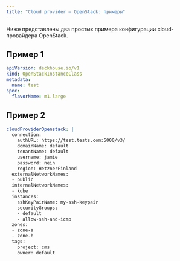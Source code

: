 ```yaml
---
title: "Cloud provider — OpenStack: примеры"
---
```


Ниже представлены два простых примера конфигурации cloud-провайдера OpenStack.

## Пример 1

```yaml
apiVersion: deckhouse.io/v1
kind: OpenStackInstanceClass
metadata:
  name: test
spec:
  flavorName: m1.large
```

## Пример 2

```yaml
cloudProviderOpenstack: |
  connection:
    authURL: https://test.tests.com:5000/v3/
    domainName: default
    tenantName: default
    username: jamie
    password: nein
    region: HetznerFinland
  externalNetworkNames:
  - public
  internalNetworkNames:
  - kube
  instances:
    sshKeyPairName: my-ssh-keypair
    securityGroups:
    - default
    - allow-ssh-and-icmp
  zones:
  - zone-a
  - zone-b
  tags:
    project: cms
    owner: default
```
